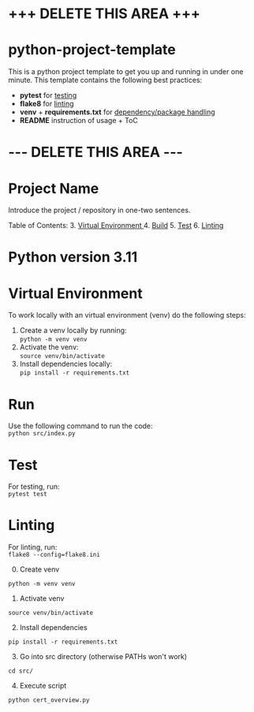 # +++ DELETE THIS AREA +++
# python-project-template

This is a python project template to get you up and running in under one minute.
This template contains the following best practices:
- **pytest** for [testing](https://github.com/veilair/test-driven-development)
- **flake8** for [linting](https://www.makeuseof.com/what-is-linting/)
- **venv** + **requirements.txt** for [dependency/package handling](https://docs.python.org/3/library/venv.html#:~:text=New%20in%20version%203.3.,installed%20in%20their%20site%20directories.)
- **README** instruction of usage + ToC


# --- DELETE THIS AREA ---
# Project Name
Introduce the project / repository in one-two sentences.

Table of Contents:
3. [Virtual Environment ](#virtual-environment)
4. [Build](#build)
5. [Test](#test)
6. [Linting](#linting)

# Python version **3.11**

# Virtual Environment
To work locally with an virtual environment (venv) do the following steps:
1. Create a venv locally by running:<br/>
```python -m venv venv```
2. Activate the venv:<br/>
```source venv/bin/activate```
3. Install dependencies locally:<br/>
```pip install -r requirements.txt```

# Run
Use the following command to run the code:<br/>
```python src/index.py```

# Test
For testing, run:<br/>
`pytest test`

# Linting
For linting, run:<br/>
```flake8 --config=flake8.ini```



0. Create venv
```
python -m venv venv
```
1. Activate venv
```
source venv/bin/activate
```
2. Install dependencies
```
pip install -r requirements.txt
```
3. Go into src directory (otherwise PATHs won't work)
```
cd src/
```
4. Execute script
```
python cert_overview.py
```